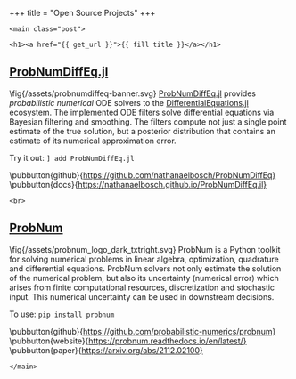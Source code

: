 +++
title = "Open Source Projects"
+++

~~~
<main class="post">
~~~

~~~
<h1><a href="{{ get_url }}">{{ fill title }}</a></h1>
~~~

## [**ProbNumDiffEq.jl**](https://github.com/nathanaelbosch/ProbNumDiffEq.jl)
\fig{/assets/probnumdiffeq-banner.svg}
[ProbNumDiffEq.jl](https://github.com/nathanaelbosch/ProbNumDiffEq)
provides *probabilistic numerical* ODE solvers to the [DifferentialEquations.jl](https://diffeq.sciml.ai) ecosystem. The implemented ODE filters solve differential equations via Bayesian filtering and smoothing. The filters compute not just a single point estimate of the true solution, but a posterior distribution that contains an estimate of its numerical approximation error.

Try it out: `] add ProbNumDiffEq.jl`

\pubbutton{github}{https://github.com/nathanaelbosch/ProbNumDiffEq}
\pubbutton{docs}{https://nathanaelbosch.github.io/ProbNumDiffEq.jl}

~~~
<br>
~~~

## [**ProbNum**](https://github.com/probabilistic-numerics/probnum)
\fig{/assets/probnum_logo_dark_txtright.svg}
ProbNum is a Python toolkit for solving numerical problems in linear algebra, optimization, quadrature and differential equations. ProbNum solvers not only estimate the solution of the numerical problem, but also its uncertainty (numerical error) which arises from finite computational resources, discretization and stochastic input. This numerical uncertainty can be used in downstream decisions.

To use: `pip install probnum`

\pubbutton{github}{https://github.com/probabilistic-numerics/probnum}
\pubbutton{website}{https://probnum.readthedocs.io/en/latest/}
\pubbutton{paper}{https://arxiv.org/abs/2112.02100}


~~~
</main>
~~~
